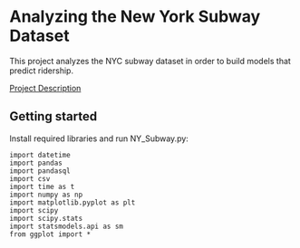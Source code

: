 # Analyzing the New York Subway Dataset
This project analyzes the NYC subway dataset in order to build models that predict ridership.

[Project Description](https://docs.google.com/document/d/16T3kirC0IxvtfxlZb7n5kOz5xFF_JTwrG31J2OZj8KM/pub)

## Getting started
Install required libraries and run NY_Subway.py:  
```
import datetime  
import pandas  
import pandasql  
import csv  
import time as t  
import numpy as np  
import matplotlib.pyplot as plt  
import scipy  
import scipy.stats  
import statsmodels.api as sm  
from ggplot import *
```

